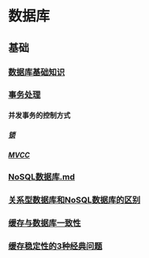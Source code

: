 # 数据库

## 基础
### [数据库基础知识](base%2Fbasic-of-databases%2FREADME.md)

### [事务处理](base%2Ftransaction-processing%2FREADME.md)

#### 并发事务的控制方式

##### [锁](base%2Ftransaction-processing%2Flock%2FREADME.md)

##### [MVCC](base%2Ftransaction-processing%2Fmvcc%2FREADME.md)

### [NoSQL数据库.md](base%2Fnosql%2FREADME.md)

### [关系型数据库和NoSQL数据库的区别](base%2Fdatabase-vs-nosql%2FREADME.md)

### [缓存与数据库一致性](base%2Fconsistency-between-cache-and-database%2FREADME.md)

### [缓存稳定性的3种经典问题](base%2Fcache-stability%2FREADME.md)